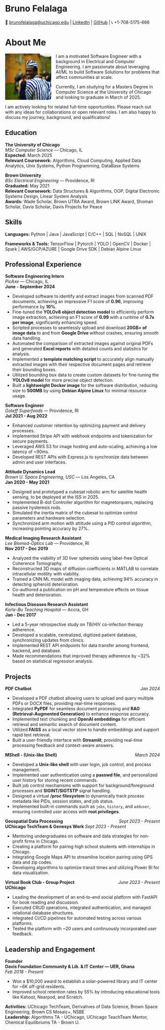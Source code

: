 # Bruno Felalaga

📧 [brunofelalaga@uchicago.edu](mailto:brunofelalaga@uchicago.edu)  |  [LinkedIn](https://www.linkedin.com/in/bruno-felalaga/)  |  [GitHub](https://github.com/BrunoFelalaga)  |  📞 +1-708-5175-666 


# About Me

<img src="bonbino.png" alt="Profile Picture" width="150" align="left" style="margin-right: 15px;"/>

<p>
I am a motivated Software Engineer with a background in Electrical and Computer Engineering. I am passionate about leveraging AI/ML to build Software Solutions for problems that affect communities at scale.
</p>

<p>
Currently, I am studying for a Masters Degree in Computer Science at the University of Chicago and looking to graduate in March of 2025.
</p>

<p>
I am actively looking for related full-time opportunities. Please reach out with any ideas for collaborations or open relevant roles. I am also happy to discuss my journey, background, and qualifications!
</p>




## Education

**The University of Chicago**  
*MSc Computer Science* — Chicago, IL  
**Expected:** March 2025  
**Relevant Coursework:** Algorithms, Cloud Computing, Applied Data Analytics, Unix Systems, Python Programming, DataBase Systems

**Brown University**  
*BSc Electrical Engineering* — Providence, RI  
**Graduated:** May 2021  
**Relevant Coursework:** Data Structures & Algorithms, OOP, Digital Electronic Systems Design, Linear System Analysis  
**Awards:** Wade Scholar, Brown UTRA Award, Brown LINK Award, Shoman Scholar, Davis Scholar, Davis Projects for Peace


## Skills

**Languages:**
Python  |  Java  |  JavaScript  |  C/C++  |  SQL  |  NoSQL  |  UNIX

**Frameworks & Tools:**
TensorFlow  |  Pytorch  |  YOLO  |  OpenCV  |  Docker  |  Spark  |  AWS/GCP/AZURE  |  Google Drive SDK  |  Debian Alpine Linux


## Professional Experience
**Software Engineering Intern**  
*PicAxe* — Chicago, IL  
**June - September 2024**  
- Developed software to identify and extract images from scanned PDF documents, achieving an impressive F1 score of **0.96**, improving performance by **10%**.
- Fine-tuned the **YOLOv8 object detection model** to efficiently perform image extraction, achieving an F1 score of **0.99** with a runtime of **0.7s per image**, significantly enhancing speed.
- Scripted processes to seamlessly upload and download **20GB+ of image data** to and from **Google Drive** without crashes, ensuring smooth data handling.
- Automated the comparison of extracted images against original PDFs and generated **Excel reports** with detailed counts and statistics for analysis.
- Implemented a **template matching script** to accurately align manually extracted images with their respective document pages and retrieve their bounding boxes.
- Utilized bounding box data to create custom datasets for fine-tuning the **YOLOv8 model** for more precise object detection.
- Built a **lightweight Docker image** for the software distribution, reducing size to **500MB** by using **Debian Alpine Linux** for minimal resource usage.

**Software Engineer**  
*Goteff Superfoods* — Providence, RI  
**Jul 2021 - Aug 2022**  
- Enhanced customer retention by optimizing payment and delivery processes.
- Implemented Stripe API with webhook endpoints and tokenization for secure payments.
- Leveraged AWS S3 for image hosting and auto-scaling, achieving a low latency of ~90ms.
- Developed REST APIs with Express.js to synchronize data between admin and user interfaces.

**Attitude Dynamics Lead**  
*Brown U. Space Engineering, USC* — Los Angeles, CA  
**Jan 2020 - May 2021**  
- Designed and prototyped a cubesat robotic arm for satellite health sensing, to be deployed at the ISS in 2025.
- Implemented B-dot Controller algorithm for magnetorquers, replacing passive hysteresis rods.
- Simulated the inertia matrix of the cubesat to optimize control parameters and hardware selection.
- Synchronized arm motion with attitude using a PID control algorithm, increasing pointing accuracy by 27%.

**Medical Imaging Research Assistant**  
*Lee Biomed-Optics Lab* — Providence, RI  
**Nov 2017 - Dec 2019**  
- Analyzed the viability of 3D liver spheroids using label-free Optical Coherence Tomography.
- Reconstructed 3D maps of diffusion coefficients in MATLAB to correlate intracellular motility with viability.
- Trained a CNN ML model with imaging data, achieving 94% accuracy in detecting spheroid deterioration.
- Co-authored a publication on pH and temperature effects on tissue health and deterioration.

**Infectious Diseases Research Assistant**  
*Korle-Bu Teaching Hospital* — Accra, GH  
**Jan - Dec 2017**  
- Led a 5-year retrospective study on TB/HIV co-infection therapy adherence.
- Developed a scalable, centralized, digitized patient database, synchronizing updates from clinics.
- Implemented REST API endpoints for data transfer among frontend, backend, and database.
- Made recommendations that improved therapy adherence by ~32% based on statistical regression analysis.


## Projects

**PDF Chatbot** <span style="float: right;">*Jan 2024*</span> 
- Developed a PDF chatbot allowing users to upload and query multiple PDFs or DOCX files, providing real-time responses.
- Integrated **PyPDF** for seamless document processing and **RAG (Retrieval-Augmented Generation)** to enhance response accuracy.
- Implemented text chunking and **OpenAI embeddings** for efficient retrieval and semantic search of document content.
- Utilized **FAISS** as a local vector store to handle embeddings and support rapid text retrieval.
- Built a user-friendly interface with **Streamlit**, providing real-time processing feedback and context-aware answers.

**MShell - (Unix-like Shell)** <span style="float: right;">*March 2024*</span> 
- Developed a **Unix-like shell** with user login, job control, and process management.
- Implemented user authentication using a **passwd file**, and personalized user history for storing recent commands.
- Built job control mechanisms with support for background/foreground processes and **SIGINT/SIGTSTP** signal handling.
- Designed a virtual **/proc filesystem** to dynamically track process metadata like PIDs, session states, and job status.
- Implemented built-in commands such as `jobs`, `history`, and `adduser`, ensuring controlled user access with **root privileges**.


**Geospatial Data Processing**   <span style="float: right;">*Sept 2023 - Present*</span>  
**UChicago TechTeam & Genesys Work** 
*Sept 2023 - Present*
- Mentoring undergraduates on software and data strategies for non-profit firms in Chicago.
- Creating a platform for pairing high school students with internships in Chicago.
- Integrating Google Maps API to streamline location pairing using GPS data and zip codes.
- Developing algorithms to optimize transit times and utilizing Power BI for data visualization.

**Virtual Book Club - Group Project** <span style="float: right;">*June 2023 - Present*</span>  
**UChicago**
- Leading the development of an end-to-end social platform with FastAPI for book reading and discussion.
- Executed CRUD operations, integrated authentication, and managed relational database structures.
- Integrated CI/CD pipelines for automated testing across various platforms.
- Tested the platform with ~20 users and continuously incorporated user feedback.


## Leadership and Engagement

**Founder**  
**Davis Foundation Community & Lib. & IT Center — UER, Ghana**
<br>
*Feb 2018 - Present* 
- Won a $10,000 award to establish a solar-powered library and IT center for ~6K off-grid residents.
- Improved school retention rates by 55% by introducing educational tools like Kahoot, Nearpod, and Scratch.


**Activities:** UChicago TechTeam, Derivatives of Data Science, Brown Space Engineering, Brown CS Mosaic+, NSBE  
**Leadership:** Algorithms TA - UChicago, UChicago TeachTeam Mentor, Chemical Equilibriums TA - Brown U.
